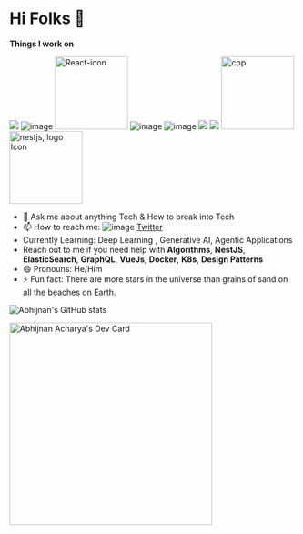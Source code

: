 # Hi Folks 👋

**Things I work on** 

<img src="https://img.icons8.com/color/144/000000/graphql.png"/> ![image](https://user-images.githubusercontent.com/33322551/177598584-83f1ffde-39c3-4708-93c6-412b0f9b19a1.png) <img width="128" alt="React-icon" src="https://upload.wikimedia.org/wikipedia/commons/thumb/a/a7/React-icon.svg/128px-React-icon.svg.png"> ![image](https://user-images.githubusercontent.com/33322551/177601107-66738034-2066-490a-b4af-236846ce4a96.png) ![image](https://user-images.githubusercontent.com/33322551/177605848-bec07935-ed7c-4466-b31c-a92dbbd33abc.png) <img src="https://img.icons8.com/color/128/000000/postgreesql.png"/> <img src="https://img.icons8.com/doodle/128/000000/docker.png"/>
<img src="https://github.com/abhijnanacharya/abhijnanacharya/assets/33322551/2398aa4f-c21b-438e-b2b1-4ecdf8c84d7e" alt="cpp" width="128"/>
<img id="image" style="width:128px;height:128px;" src="https://cdn.icon-icons.com/icons2/2699/PNG/512/nestjs_logo_icon_169927.png" title="Nestjs, logo Icon Free" alt="nestjs, logo Icon">
- 💬 Ask me about anything Tech & How to break into Tech<Career>
- 📫 How to reach me: ![image](https://user-images.githubusercontent.com/33322551/177618037-121e2ed6-4db2-4210-bb3d-65233411c4ea.png) [Twitter](https://twitter.com/Abhijnan_1)
- Currently Learning: Deep Learning , Generative AI, Agentic Applications 
- Reach out to me if you need help with **Algorithms**, **NestJS**, **ElasticSearch**, **GraphQL**, **VueJs**, **Docker**, **K8s**, **Design Patterns** 
- 😄 Pronouns: He/Him
- ⚡ Fun fact: There are more stars in the universe than grains of sand on all the beaches on Earth.
       
![Abhijnan's GitHub stats](https://github-readme-stats.vercel.app/api?username=abhijnanacharya&show_icons=true&count_private=true)

<a href="https://app.daily.dev/abhijnanacharya"><img src="https://api.daily.dev/devcards/v2/GlxkShNHeg6rzFIKSAxDt.png?r=ggx" width="356" alt="Abhijnan Acharya's Dev Card"/></a>
